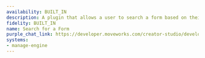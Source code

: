 ```yaml
---
availability: BUILT_IN
description: A plugin that allows a user to search a form based on their query.
fidelity: BUILT_IN
name: Search for a Form
purple_chat_link: https://developer.moveworks.com/creator-studio/developer-tools/purple-chat/?conversation=%7B%22startTimestamp%22%3A%2211%3A43+AM%22%2C%22messages%22%3A%5B%7B%22role%22%3A%22user%22%2C%22parts%22%3A%5B%7B%22richText%22%3A%22I+need+to+buy+a+new+iPhone.%22%7D%5D%7D%2C%7B%22role%22%3A%22assistant%22%2C%22parts%22%3A%5B%7B%22richText%22%3A%22Provide+a+message%22%7D%2C%7B%22reasoningSteps%22%3A%5B%7B%22richText%22%3A%22%3Cp%3E%3Cem%3EWorking+on%3A+%5C%22Fill+out+a+badge+request+form%5C%22%26nbsp%3B%3C%2Fem%3E%3C%2Fp%3E%22%2C%22status%22%3A%22success%22%7D%2C%7B%22richText%22%3A%22%3Cp%3E%3Cem%3ESearching+%3C%2Fem%3E%3Cstrong%3Eforms%3C%2Fstrong%3E%3Cem%3E+for+%5C%22order+iphone%5C%22%26nbsp%3B%3C%2Fem%3E%3C%2Fp%3E%22%2C%22status%22%3A%22success%22%7D%2C%7B%22richText%22%3A%22%3Cp%3E%3Cem%3ESearching+%3C%2Fem%3E%3Cstrong%3Eknowledge+base%3C%2Fstrong%3E%3Cem%3E+for+%5C%22request+iphone%5C%22%3C%2Fem%3E%3C%2Fp%3E%22%2C%22status%22%3A%22success%22%7D%2C%7B%22richText%22%3A%22%3Cp%3E%3Cem%3E%26nbsp%3BReading+%3C%2Fem%3E%3Cstrong%3E6%3C%2Fstrong%3E%3Cem%3E+articles%2C+%3C%2Fem%3E%3Cstrong%3E1%3C%2Fstrong%3E%3Cem%3E+file%26nbsp%3B%3C%2Fem%3E%3C%2Fp%3E%22%2C%22status%22%3A%22success%22%7D%2C%7B%22richText%22%3A%22%3Cp%3E%3Cem%3ESummarizing+based+on+%3C%2Fem%3E%3Cstrong%3E2%3C%2Fstrong%3E%3Cem%3E+top+resources%3C%2Fem%3E%3C%2Fp%3E%22%2C%22status%22%3A%22success%22%7D%5D%7D%5D%7D%2C%7B%22role%22%3A%22assistant%22%2C%22parts%22%3A%5B%7B%22richText%22%3A%22To+purchase+a+new+iPhone%2C+you+can+fill+out+one+of+the+following+forms.%22%7D%2C%7B%22richText%22%3A%22%3Cb%3EApple+iPhone+13%3C%2Fb%3E%22%7D%2C%7B%22buttons%22%3A%5B%7B%22style%22%3A%22filled%22%2C%22buttonText%22%3A%22Complete+request%22%7D%5D%7D%2C%7B%22richText%22%3A%22%3Cb%3EApple+iPhone+13+Pro%3C%2Fb%3E%22%7D%2C%7B%22buttons%22%3A%5B%7B%22style%22%3A%22outlined%22%2C%22buttonText%22%3A%22Complete+request%22%7D%5D%7D%2C%7B%22richText%22%3A%22%3Cb%3ECorporate+Mobile+Devices+-+Bulk+Orders%3C%2Fb%3E%22%7D%2C%7B%22buttons%22%3A%5B%7B%22style%22%3A%22outlined%22%2C%22buttonText%22%3A%22Complete+request%22%7D%5D%7D%5D%7D%2C%7B%22role%22%3A%22assistant%22%2C%22parts%22%3A%5B%7B%22reasoningSteps%22%3A%5B%7B%22richText%22%3A%22%3Cp%3E%3Cem%3EGot+it%2C+working+on+it...%3C%2Fem%3E%3C%2Fp%3E%22%2C%22status%22%3A%22success%22%7D%5D%7D%2C%7B%22richText%22%3A%22%3Cp%3EYour+Apple+iPhone+13+request+form+as+been+submitted%21%26nbsp%3B%3C%2Fp%3E%22%7D%5D%7D%5D%7D
systems:
- manage-engine
---
```

